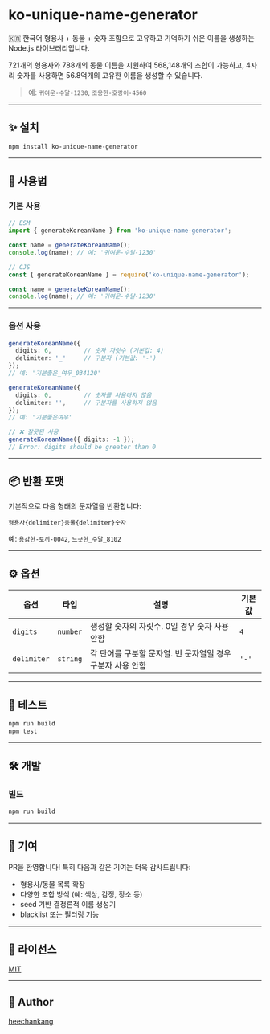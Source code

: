 # ko-unique-name-generator

🇰🇷 한국어 형용사 + 동물 + 숫자 조합으로 고유하고 기억하기 쉬운 이름을 생성하는 Node.js 라이브러리입니다.

721개의 형용사와 788개의 동물 이름을 지원하여 568,148개의 조합이 가능하고, 4자리 숫자를 사용하면 56.8억개의 고유한 이름을 생성할 수 있습니다.

> 예: `귀여운-수달-1230`, `조용한-호랑이-4560`

---

## ✨ 설치

```bash
npm install ko-unique-name-generator
```

---

## 🚀 사용법

### 기본 사용

```ts
// ESM
import { generateKoreanName } from 'ko-unique-name-generator';

const name = generateKoreanName();
console.log(name); // 예: '귀여운-수달-1230'
```

```ts
// CJS
const { generateKoreanName } = require('ko-unique-name-generator');

const name = generateKoreanName();
console.log(name); // 예: '귀여운-수달-1230'
```

---

### 옵션 사용

```ts
generateKoreanName({
  digits: 6,         // 숫자 자릿수 (기본값: 4)
  delimiter: '_'     // 구분자 (기본값: '-')
});
// 예: '기분좋은_여우_034120'
```

```ts
generateKoreanName({
  digits: 0,         // 숫자를 사용하지 않음
  delimiter: '',     // 구분자를 사용하지 않음
});
// 예: '기분좋은여우'
```

```ts
// ❌ 잘못된 사용
generateKoreanName({ digits: -1 });
// Error: digits should be greater than 0
```

---

## 📦 반환 포맷

기본적으로 다음 형태의 문자열을 반환합니다:

```
형용사{delimiter}동물{delimiter}숫자
```

예: `용감한-토끼-0042`, `느긋한_수달_8102`

---

## ⚙️ 옵션

| 옵션       | 타입     | 설명                           | 기본값 |
|------------|----------|--------------------------------|--------|
| `digits`   | `number` | 생성할 숫자의 자릿수. 0일 경우 숫자 사용 안함 | `4`    |
| `delimiter`| `string` | 각 단어를 구분할 문자열. 빈 문자열일 경우 구분자 사용 안함 | `'-'`  |

---

## 🧪 테스트

```bash
npm run build
npm test
```

---

## 🛠 개발

### 빌드

```bash
npm run build
```

---

## 🤝 기여

PR을 환영합니다! 특히 다음과 같은 기여는 더욱 감사드립니다:

- 형용사/동물 목록 확장
- 다양한 조합 방식 (예: 색상, 감정, 장소 등)
- seed 기반 결정론적 이름 생성기
- blacklist 또는 필터링 기능

---

## 📄 라이선스

[MIT](LICENSE)

---

## 👤 Author

[heechankang](https://www.npmjs.com/~heechankang)

